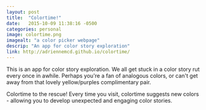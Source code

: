 ```yaml
---
layout: post
title:  "Colortime!"
date:   2015-10-09 11:38:16 -0500
categories: personal
image: colortime.png
imagealt: "a color picker webpage"
descrip: "An app for color story exploration"
link: http://adriennemcd.github.io/colortime/ 
---
```

This is an app for color story exploration.  We all get stuck in a color story rut every once in awhile. Perhaps you're a fan of analogous colors, or can't get away from that lovely yellow/purples complimentary pair.

Colortime to the rescue! Every time you visit, colortime suggests new colors - allowing you to develop unexpected and engaging color stories.
